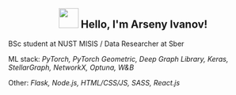 <h2 align="center">
    <img src="https://raw.githubusercontent.com/MartinHeinz/MartinHeinz/master/wave.gif" height="40px"> Hello, I'm Arseny Ivanov!
</h2>

BSc student at NUST MISIS / Data Researcher at Sber

ML stack: *PyTorch, PyTorch Geometric, Deep Graph Library, Keras, StellarGraph, NetworkX, Optuna, W&B*

Other: *Flask, Node.js, HTML/CSS/JS, SASS, React.js*

